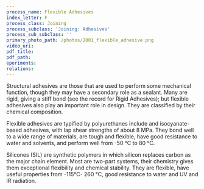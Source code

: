 ```yaml
---
process_name: Flexible Adhesives
index_letter: F
process_class: Joining
process_subclass: 'Joining: Adhesives'
process_sub_subclass: ''
primary_photo_path: /photos/2001_flexible_adhesive.png
video_uri:
pdf_title:
pdf_path:
eperiments:
relations:
---
```


Structural adhesives are those that are used to perform some mechanical function, though they may have a secondary role as a sealant. Many are rigid, giving a stiff bond (see the record for Rigid Adhesives); but flexible adhesives also play an important role in design. They are classified by their chemical composition.

Flexible adhesives are typified by polyurethanes include and isocyanate-based adhesives, with lap shear strengths of about 8 MPa. They bond well to a wide range of materials, are tough and flexible, have good resistance to water and solvents, and perform well from -50 °C to 80 °C.

Silicones (SIL) are synthetic polymers in which silicon replaces carbon as the major chain element. Most are two-part systems, their chemistry gives them exceptional flexibility and chemical stability. They are flexible, have useful properties from -115°C- 260 °C, good resistance to water and UV and IR radiation.